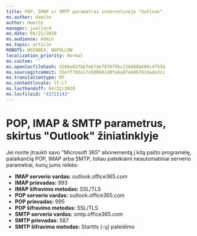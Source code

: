 ```yaml
---
title: POP, IMAP ir SMTP parametrai internetinėje "Outlook"
ms.author: daeite
author: daeite
manager: joallard
ms.date: 04/21/2020
ms.audience: Admin
ms.topic: article
ROBOTS: NOINDEX, NOFOLLOW
localization_priority: Normal
ms.custom: ''
ms.openlocfilehash: d106e02fbb7e67de707679bc226868b600c4f534
ms.sourcegitcommit: 55eff703a17e500681d8fa6a87eb067019ade3cc
ms.translationtype: MT
ms.contentlocale: lt-LT
ms.lasthandoff: 04/22/2020
ms.locfileid: "43721143"
---
```

# <a name="pop-imap--smtp-settings-for-outlook-on-the-web"></a>POP, IMAP & SMTP parametrus, skirtus "Outlook" žiniatinklyje

Jei norite įtraukti savo "Microsoft 365" abonementą į kitą pašto programėlę, palaikančią POP, IMAP arba SMTP, toliau pateikiami neautomatiniai serverio parametrai, kurių jums reikės:
  
- **IMAP serverio vardas:** outlook.office365.com
- **IMAP prievadas:** 993
- **IMAP šifravimo metodas:** SSL/TLS
- **POP serverio vardas:** outlook.office365.com  
- **POP prievadas:** 995  
- **POP šifravimo metodas:** SSL/TLS  
- **SMTP serverio vardas:** smtp.office365.com
- **SMTP prievadas:** 587
- **SMTP šifravimo metodas:** Starttls (-ų) paleidimo